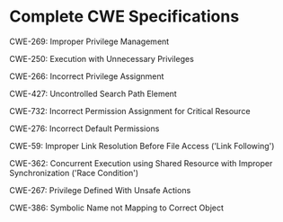 

# Complete CWE Specifications

CWE-269: Improper Privilege Management

CWE-250: Execution with Unnecessary Privileges

CWE-266: Incorrect Privilege Assignment

CWE-427: Uncontrolled Search Path Element

CWE-732: Incorrect Permission Assignment for Critical Resource

CWE-276: Incorrect Default Permissions

CWE-59: Improper Link Resolution Before File Access ('Link Following')

CWE-362: Concurrent Execution using Shared Resource with Improper Synchronization ('Race Condition')

CWE-267: Privilege Defined With Unsafe Actions

CWE-386: Symbolic Name not Mapping to Correct Object
